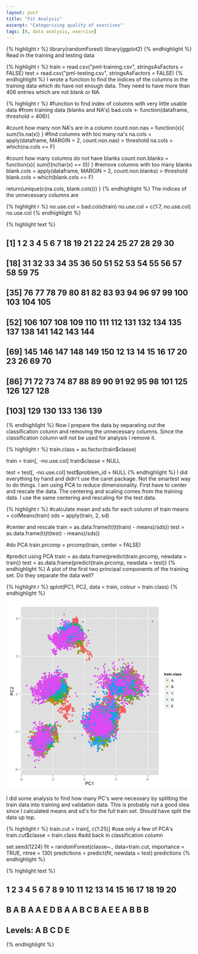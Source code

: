 ```yaml
---
layout: post
title: "Fit Analysis"
excerpt: "Categorizing quality of exercises"
tags: [R, data analysis, exercise]
---
```


{% highlight r %}
library(randomForest)
library(ggplot2)
{% endhighlight %}
Read in the training and testing data

{% highlight r %}
train = read.csv("pml-training.csv", stringsAsFactors = FALSE)
test = read.csv("pml-testing.csv", stringsAsFactors = FALSE)
{% endhighlight %}
I wrote a function to find the indices of the columns in the training data which do have not
enough data. They need to have more than 406 entries which are not blank or NA.

{% highlight r %}
#function to find index of columns with very little usable data
#from training data (blanks and NA's)
bad.cols <- function(dataframe, threshold = 406){
  
  #count how many non NA's are in a column
  count.non.nas =  function(x){
    sum(!is.na(x)) 
  }
  #find columns with too many na's
  na.cols = apply(dataframe, MARGIN = 2, count.non.nas) > threshold
  na.cols = which(na.cols == F)
  
  #count how many columns do not have blanks
  count.non.blanks = function(x){
    sum(!(nchar(x) == 0))
  }
  #remove columns with too many blanks
  blank.cols = apply(dataframe, MARGIN = 2, count.non.blanks) > threshold
  blank.cols = which(blank.cols == F)
  
  return(unique(c(na.cols, blank.cols)))
}
{% endhighlight %}
The indices of the unnecessary columns are 

{% highlight r %}
no.use.col = bad.cols(train)
no.use.col = c(1:7, no.use.col)
no.use.col
{% endhighlight %}



{% highlight text %}
##   [1]   1   2   3   4   5   6   7  18  19  21  22  24  25  27  28  29  30
##  [18]  31  32  33  34  35  36  50  51  52  53  54  55  56  57  58  59  75
##  [35]  76  77  78  79  80  81  82  83  93  94  96  97  99 100 103 104 105
##  [52] 106 107 108 109 110 111 112 131 132 134 135 137 138 141 142 143 144
##  [69] 145 146 147 148 149 150  12  13  14  15  16  17  20  23  26  69  70
##  [86]  71  72  73  74  87  88  89  90  91  92  95  98 101 125 126 127 128
## [103] 129 130 133 136 139
{% endhighlight %}
Now I prepare the data by separating out the classification column and removing the unnecessary columns. Since the classification column will not be used for analysis I remove it.

{% highlight r %}
train.class = as.factor(train$classe)

train = train[, -no.use.col]
train$classe = NULL

test = test[, -no.use.col]
test$problem_id = NULL
{% endhighlight %}
I did everything by hand and didn't use the caret package. Not the smartest way to do things. I am
using PCA to reduce dimensionality. First have to center and rescale the data. The centering and scaling comes from the training data. I use the same centering and rescaling for the test data.

{% highlight r %}
#calculate mean and sds for each column of train
means = colMeans(train)
sds = apply(train, 2, sd)

#center and rescale
train = as.data.frame(t((t(train) - means)/sds))
test = as.data.frame(t((t(test) - means)/sds))

#do PCA
train.prcomp = prcomp(train, center = FALSE)

#predict using PCA
train = as.data.frame(predict(train.prcomp, newdata = train))
test = as.data.frame(predict(train.prcomp, newdata = test))
{% endhighlight %}
A plot of the first two principal components of the training set. Do they separate 
the data well?

{% highlight r %}
qplot(PC1, PC2, data = train, colour = train.class)
{% endhighlight %}

![center](/../figs/2014-10-30-Fit-Analysis/unnamed-chunk-7-1.png) 

I did some analysis to find how many PC's were necessary by splitting the train data into training and validation data. This is probably not a good idea since I calculated means and sd's for the full train set. Should have split the data up top. 

{% highlight r %}
train.cut = train[, c(1:25)] #use only a few of PCA's
train.cut$classe = train.class #add back in classification column

set.seed(1224)
fit = randomForest(classe~., data=train.cut,
               importance = TRUE, ntree = 130)
predictions = predict(fit, newdata = test)
predictions
{% endhighlight %}



{% highlight text %}
##  1  2  3  4  5  6  7  8  9 10 11 12 13 14 15 16 17 18 19 20 
##  B  A  B  A  A  E  D  B  A  A  B  C  B  A  E  E  A  B  B  B 
## Levels: A B C D E
{% endhighlight %}


